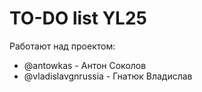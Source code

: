 # TO-DO list YL25

Работают над проектом:
- @antowkas - Антон Соколов
- @vladislavgnrussia - Гнатюк Владислав